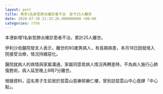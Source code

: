 ```yaml
---
layout: post
title: 再多1名新型肺炎確診者不治　至今25人離世
date: 2020-07-30 21:33:26.000000000 +08:00
categories: rthk
---
```


本港新增1名新型肺炎確診患者不治，累計25人離世。

伊利沙伯醫院發言人表示，離世的80歲男病人，有長期病患，本月18日因發燒入院接受治療，情況持續惡化。

醫院就病人的病情與家屬溝通，家屬同意若病人情況再轉差時，不為病人施行心肺復甦術，病人延至晚上8時7分離世。

根據資料，這名男子生前居於慈雲山慈樂邨樂仁樓，曾到訪慈雲山中心食肆「中心點」。

